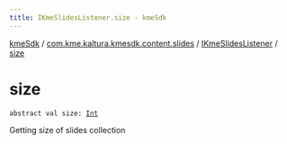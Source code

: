 ```yaml
---
title: IKmeSlidesListener.size - kmeSdk
---
```


[kmeSdk](../../index.html) / [com.kme.kaltura.kmesdk.content.slides](../index.html) / [IKmeSlidesListener](index.html) / [size](./size.html)

# size

`abstract val size: `[`Int`](https://kotlinlang.org/api/latest/jvm/stdlib/kotlin/-int/index.html)

Getting size of slides collection

